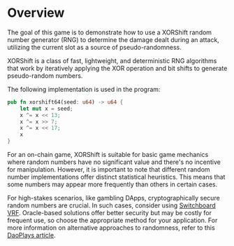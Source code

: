 # Overview

The goal of this game is to demonstrate how to use a XORShift random number generator (RNG) to determine the damage dealt during an attack, utilizing the current slot as a source of pseudo-randomness.

XORShift is a class of fast, lightweight, and deterministic RNG algorithms that work by iteratively applying the XOR operation and bit shifts to generate pseudo-random numbers.

The following implementation is used in the program:

```rust
pub fn xorshift64(seed: u64) -> u64 {
    let mut x = seed;
    x ^= x << 13;
    x ^= x >> 7;
    x ^= x << 17;
    x
}
```

For an on-chain game, XORShift is suitable for basic game mechanics where random numbers have no significant value and there's no incentive for manipulation. However, it is important to note that different random number implementations offer distinct statistical heuristics. This means that some numbers may appear more frequently than others in certain cases.

For high-stakes scenarios, like gambling DApps, cryptographically secure random numbers are crucial. In such cases, consider using [Switchboard VRF](https://docs.switchboard.xyz/randomness). Oracle-based solutions offer better security but may be costly for frequent use, so choose the appropriate method for your application. For more information on alternative approaches to randomness, refer to this [DaoPlays article](https://www.daoplays.org/blog/random_numbers).
